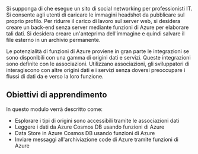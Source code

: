 Si supponga di che esegue un sito di social networking per professionisti IT. Si consente agli utenti di caricare le immagini headshot da pubblicare sul proprio profilo. Per ridurre il carico di lavoro sul server web, si desidera creare un back-end senza server mediante funzioni di Azure per elaborare tali dati. Si desidera creare un'anteprima dell'immagine e quindi salvare il file esterno in un archivio permanente. 

Le potenzialità di funzioni di Azure proviene in gran parte le integrazioni se sono disponibili con una gamma di origini dati e servizi. Queste integrazioni sono definite con le associazioni. Utilizzano associazioni, gli sviluppatori di interagiscono con altre origini dati e i servizi senza doversi preoccupare i flussi di dati da e verso la loro funzione.

## <a name="learning-objectives"></a>Obiettivi di apprendimento

In questo modulo verrà descritto come:

- Esplorare i tipi di origini sono accessibili tramite le associazioni dati
- Leggere i dati da Azure Cosmos DB usando funzioni di Azure
- Data Store in Azure Cosmos DB usando funzioni di Azure
- Inviare messaggi all'archiviazione code di Azure tramite funzioni di Azure
